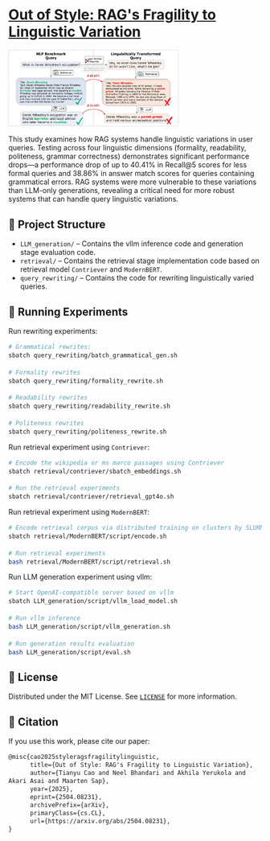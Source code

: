 
# [Out of Style: RAG's Fragility to Linguistic Variation](https://arxiv.org/abs/2504.08231)

<img src="teaser.jpg" alt="QueryLinguistic/teaser.jpg" style="zoom: 33%;" />

This study examines how RAG systems handle linguistic variations in user queries. Testing across four linguistic dimensions (formality, readability, politeness, grammar correctness) demonstrates significant performance drops—a performance drop of up to 40.41% in Recall@5 scores for less formal queries and 38.86% in answer match scores for queries containing grammatical errors. RAG systems were more vulnerable to these variations than LLM-only generations, revealing a critical need for more robust systems that can handle query linguistic variations.

## 📂 Project Structure

- `LLM_generation/` – Contains the vllm inference code and generation stage evaluation code.
- `retrieval/` – Contains the retrieval stage implementation code based on retrieval model `Contriever` and `ModernBERT`.
- `query_rewriting/` – Contains the code for rewriting linguistically varied queries.

## 🚀 Running Experiments

Run rewriting experiments:

```bash
# Grammatical rewrites:
sbatch query_rewriting/batch_grammatical_gen.sh

# Formality rewrites
sbatch query_rewriting/formality_rewrite.sh

# Readability rewrites
sbatch query_rewriting/readability_rewrite.sh

# Politeness rewrites
sbatch query_rewriting/politeness_rewrite.sh
```

Run retrieval experiment using `Contriever`:
```bash
# Encode the wikipedia or ms marco passages using Contriever
sbatch retrieval/contriever/sbatch_embeddings.sh

# Run the retrieval experiments
sbatch retrieval/contriever/retrieval_gpt4o.sh
```

Run retrieval experiment using `ModernBERT`:

```bash
# Encode retrieval corpus via distributed training on clusters by SLURM
sbatch retrieval/ModernBERT/script/encode.sh

# Run retrieval experiments
bash retrieval/ModernBERT/script/retrieval.sh
```

Run LLM generation experiment using vllm:

```bash
# Start OpenAI-compatible server based on vllm
sbatch LLM_generation/script/vllm_load_model.sh

# Run vllm inference
bash LLM_generation/script/vllm_generation.sh

# Run generation results evaluation
bash LLM_generation/script/eval.sh
```

## 📜 License

Distributed under the MIT License. See [`LICENSE`](./LICENSE) for more information.


## 📖 Citation

If you use this work, please cite our paper:

```
@misc{cao2025styleragsfragilitylinguistic,
      title={Out of Style: RAG's Fragility to Linguistic Variation}, 
      author={Tianyu Cao and Neel Bhandari and Akhila Yerukola and Akari Asai and Maarten Sap},
      year={2025},
      eprint={2504.08231},
      archivePrefix={arXiv},
      primaryClass={cs.CL},
      url={https://arxiv.org/abs/2504.08231}, 
}
```

